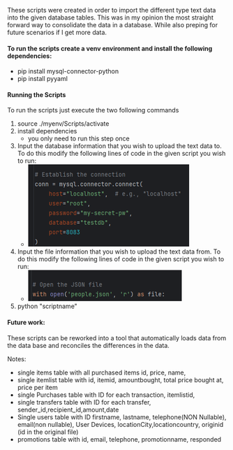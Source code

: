 These scripts were created in order to import the different type text data into the given database tables. This was in my opinion the most straight forward way to consolidate the data in a database. While also preping for future scenarios if I get more data. 


#### To run the scripts create a venv environment and install the following dependencies:
- pip install mysql-connector-python
- pip install pyyaml


#### Running the Scripts
To run the scripts just execute the two following commands 
1. source ./myenv/Scripts/activate
2. install dependencies  
    - you only need to run this step once  
3. Input the database information that you wish to upload the text data to. To do this modify the following lines of code in the given script you wish to run:
   - ![alt text](db.png "database config")
4. Input the file information that you wish to upload the text data from. To do this modify the following lines of code in the given script you wish to run:
   - ![alt text](file.png "file config")
5. python "scriptname"

#### Future work:
These scripts can be reworked into a tool that automatically loads data from the data base and reconciles the differences in the data.

Notes:
- single items table with all purchased items id, price, name, 
- single itemlist table with id, itemid, amountbought, total price bought at, price per item
- single Purchases table with ID for each transaction, itemlistid, 
- single transfers table with ID for each transfer, sender_id,recipient_id,amount,date
- Single users table with ID firstname, lastname, telephone(NON Nullable), email(non nullable), User Devices, locationCity,locationcountry, originid (id in the original file)
- promotions table with id, email, telephone, promotionname, responded
